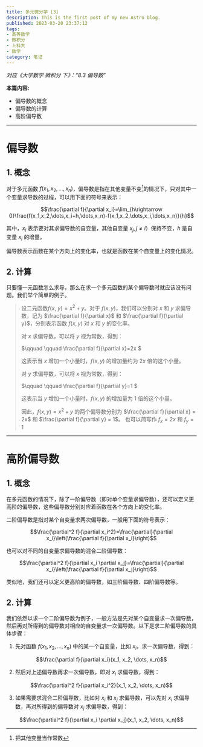 ```yaml
---
title: 多元微分学 [3]
description: This is the first post of my new Astro blog.
published: 2023-03-20 23:37:12
tags:
- 高等数学
- 微积分
- 上科大
- 数学
category: 笔记
---
```


*对应《大学数学 微积分 下》：“8.3 偏导数”*

**本篇内容:**
- 偏导数的概念
- 偏导数的计算
- 高阶偏导数


<!--more-->

---

# 偏导数
## 1. 概念
对于多元函数 $f(x_1,x_2,\dots,x_n)$，偏导数是指在其他变量不变[^1]的情况下，只对其中一个变量求导数的过程，可以用下面的符号来表示：

$$\frac{\partial f}{\partial x_i}=\lim_{h\rightarrow 0}\frac{f(x_1,x_2,\dots,x_i+h,\dots,x_n)-f(x_1,x_2,\dots,x_i,\dots,x_n)}{h}$$

其中，$x_i$ 表示要对其求偏导数的自变量，其他自变量 $x_j, j\neq i$）保持不变，$h$ 是自变量 $x_i$ 的增量。

偏导数表示函数在某个方向上的变化率，也就是函数在某个自变量上的变化情况。


## 2. 计算
只要懂一元函数怎么求导，那么在求一个多元函数的某个偏导数时就应该没有问题。我们举个简单的例子。
> 设二元函数$f(x,\ y) = x^2 + y$。对于 $f(x,y)$，我们可以分别对 $x$ 和 $y$ 求偏导数，记为 $\frac{\partial f}{\partial x}$ 和 $\frac{\partial f}{\partial y}$，分别表示函数 $f(x,y)$ 对 $x$ 和 $y$ 的变化率。
> 
> 对 $x$ 求偏导数，可以将 $y$ 视为常数，得到：
> 
> $\qquad \qquad \frac{\partial f}{\partial x}=2x $
> 
> 这表示当 $x$ 增加一个小量时，$f(x,y)$ 的增加量约为 $2x$ 倍的这个小量。
> 
> 对 $y$ 求偏导数，可以将 $x$ 视为常数，得到：
> 
> $\qquad \qquad \frac{\partial f}{\partial y}=1 $
> 
> 这表示当 $y$ 增加一个小量时，$f(x,y)$ 的增加量为 $1$ 倍的这个小量。
> 
> 因此，$f(x,y) = x^2 + y$ 的两个偏导数分别为 $\frac{\partial f}{\partial x} = 2x$ 和 $\frac{\partial f}{\partial y} = 1$。
> 也可以简写作 $f_x=2x$ 和 $f_y = 1$


[^1]: 把其他变量当作常数


---


# 高阶偏导数
## 1. 概念
在多元函数的情况下，除了一阶偏导数（即对单个变量求偏导数），还可以定义更高阶的偏导数，这些偏导数分别对应着函数在各个方向上的变化率。

二阶偏导数是指对某个自变量求两次偏导数，一般用下面的符号表示：

$$\frac{\partial^2 f}{\partial x_i^2}=\frac{\partial}{\partial x_i}\left(\frac{\partial f}{\partial x_i}\right)$$

也可以对不同的自变量求偏导数的混合二阶偏导数：

$$\frac{\partial^2 f}{\partial x_i \partial x_j}=\frac{\partial}{\partial x_i}\left(\frac{\partial f}{\partial x_j}\right)$$

类似地，我们还可以定义更高阶的偏导数，如三阶偏导数、四阶偏导数等。

## 2. 计算
我们依然以求一个二阶偏导数为例子，一般方法是先对某个自变量求一次偏导数，然后再对所得到的偏导数对相应的自变量求一次偏导数。以下是求二阶偏导数的具体步骤：

1.  先对函数 $f(x_1, x_2, \dots, x_n)$ 中的某一个自变量，比如 $x_i$，求一次偏导数，得到：

$$\frac{\partial f}{\partial x_i}(x_1, x_2, \dots, x_n)$$

2.  然后对上述偏导数再求一次偏导数，即对 $x_i$ 求偏导数，得到：

$$\frac{\partial^2 f}{\partial x_i^2}(x_1, x_2, \dots, x_n)$$


3.  如果需要求混合二阶偏导数，比如对 $x_i$ 和 $x_j$ 求偏导数，可以先对 $x_i$ 求偏导数，再对所得到的偏导数对 $x_j$ 求偏导数，得到：

$$\frac{\partial^2 f}{\partial x_i \partial x_j}(x_1, x_2, \dots, x_n)$$


